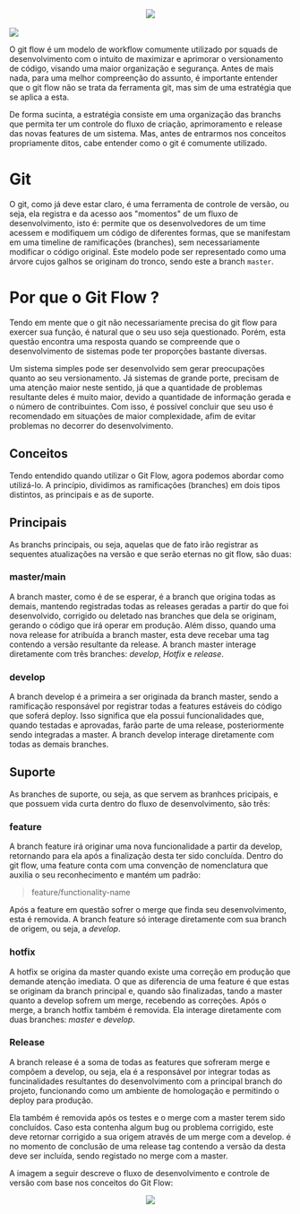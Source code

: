 <div align="center">
  <img src="https://user-images.githubusercontent.com/61476935/207375452-8b965f99-b054-4aef-9885-b8bce6c0e9c2.png" >
</div>
<br>
<img src="https://img.shields.io/static/v1?label=Git&message=flow&color=red&style=for-the-badge&logo="/>

O git flow é um modelo de workflow comumente utilizado por squads de desenvolvimento com o intuito de maximizar e aprimorar o versionamento de código, visando uma maior organização e segurança. Antes de mais nada, para uma melhor compreenção do assunto, é importante entender que o git flow não se trata da ferramenta git, mas sim de uma estratégia que se aplica a esta. 

De forma sucinta, a estratégia consiste em uma organização das branchs que permita ter um controle do fluxo de criação, aprimoramento e release das novas features de um sistema. Mas, antes de entrarmos nos conceitos propriamente ditos, cabe entender como o git é comumente utilizado.

<h1>Git</h1>

O git, como já deve estar claro, é uma ferramenta de controle de versão, ou seja, ela registra e da acesso aos "momentos" de um fluxo de desenvolvimento, isto é: permite que os desenvolvedores de um time acessem e modifiquem um código de diferentes formas, que se manifestam em uma timeline de ramificações (branches), sem necessariamente modificar o código original. Este modelo pode ser representado como uma árvore cujos galhos se originam do tronco, sendo este a branch ```master```.

<h1>Por que o Git Flow ?</h1>

Tendo em mente que o git não necessariamente precisa do git flow para exercer sua função, é natural que o seu uso seja questionado. Porém, esta questão encontra uma resposta quando se compreende que o desenvolvimento de sistemas pode ter proporções bastante diversas.

Um sistema simples pode ser desenvolvido sem gerar preocupações quanto ao seu versionamento. Já sistemas de grande porte, precisam de uma atenção maior neste sentido, já que a quantidade de problemas resultante deles é muito maior, devido a quantidade de informação gerada e o número de contribuintes. Com isso, é possível concluir que seu uso é recomendado em situações de maior complexidade, afim de evitar problemas no decorrer do desenvolvimento.

<h2>Conceitos</h2>

Tendo entendido quando utilizar o Git Flow, agora podemos abordar como utilizá-lo. A princípio, dividimos as ramificações (branches) em dois tipos distintos, as principais e as de suporte. 

<h2>Principais</h2>

As branchs principais, ou seja, aquelas que de fato irão registrar as sequentes atualizações na versão e que serão eternas no git flow, são duas: 

<h3>master/main</h3>

A branch master, como é de se esperar, é a branch que origina todas as demais, mantendo registradas todas as releases geradas a partir do que foi desenvolvido, corrigido ou deletado nas branches que dela se originam, gerando o código que irá operar em produção. Além disso, quando uma nova release for atribuída a branch master, esta deve recebar uma tag contendo a versão resultante da release. A branch master interage diretamente com três branches: <i>develop</i>, <i>Hotfix</i> e <i>release</i>.

<h3>develop</h3>

A branch develop é a primeira a ser originada da branch master, sendo a ramificação responsável por registrar todas a features estáveis do código que soferá deploy. Isso significa que ela possui funcionalidades que, quando testadas e aprovadas, farão parte de uma release, posteriormente sendo integradas a master. A branch develop interage diretamente com todas as demais branches.

<h2>Suporte</h2>

As branches de suporte, ou seja, as que servem as branhces pricipais, e que possuem vida curta dentro do fluxo de desenvolvimento, são três:

<h3>feature</h3>

A branch feature irá originar uma nova funcionalidade a partir da develop, retornando para ela após a finalização desta ter sido concluída. Dentro do git flow, uma feature conta com uma convenção de nomenclatura que auxilia o seu reconhecimento e mantém um padrão:

> feature/functionality-name

Após a feature em questão sofrer o merge que finda seu desenvolvimento, esta é removida. A branch feature só interage diretamente com sua branch de origem, ou seja, a <i>develop</i>.

<h3>hotfix</h3>

A hotfix se origina da master quando existe uma correção em produção que demande atenção imediata. O que as diferencia de uma feature é que estas se originam da branch principal e, quando são finalizadas, tando a master quanto a develop sofrem um merge, recebendo as correções. Após o merge, a branch hotfix também é removida. Ela interage diretamente com duas branches: <i>master</i> e <i>develop</i>.

<h3>Release</h3>

A branch release é a soma de todas as features que sofreram merge e compõem a develop, ou seja, ela é a responsável por integrar todas as funcinalidades resultantes do desenvolvimento com a principal branch do projeto, funcionando como um ambiente de homologação e permitindo o deploy para produção. 

Ela também é removida após os testes e o merge com a master terem sido concluídos. Caso esta contenha algum bug ou problema corrigido, este deve retornar corrigido a sua origem através de um merge com a develop. é no momento de conclusão de uma release tag contendo a versão da desta deve ser incluída, sendo registado no merge com a master.

A imagem a seguir descreve o fluxo de desenvolvimento e controle de versão com base nos conceitos do Git Flow:

<div align="center">
  <img src="https://user-images.githubusercontent.com/61476935/207422885-5f12d199-5f13-4ce8-9129-fd8ceb746356.png">
</div>

